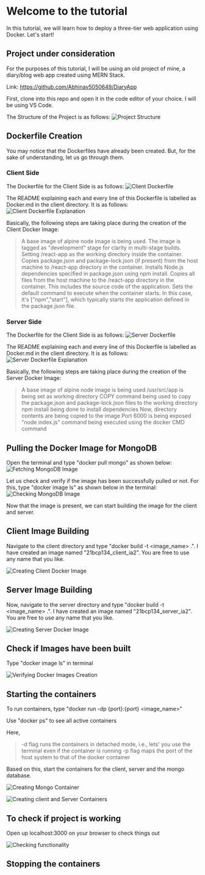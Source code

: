 # Welcome to the tutorial

In this tutorial, we will learn how to deploy a three-tier web application using Docker. Let's start!

## Project under consideration

For the purposes of this tutorial, I will be using an old project of mine, a diary/blog web app created using MERN Stack. 

Link: https://github.com/Abhinav5050649/DiaryApp

First, clone into this repo and open it in the code editor of your choice. I will be using VS Code.

The Structure of the Project is as follows:
![Project Structure](./images/Pic_0.png)

## Dockerfile Creation

You may notice that the Dockerfiles have already been created. But, for the sake of understanding, let us go through them.

### Client Side

The Dockerfile for the Client Side is as follows: 
![Client Dockerfile](./images/Pic_1_2.png)

The README explaining each and every line of this Dockerfile is labelled as Docker.md in the client directory. It is as follows:
![Client Dockerfile Explanation](./images/Pic_2_1.png)

Basically, the following steps are taking place during the creation of the Client Docker Image:

> A base image of alpine node image is being used. The image is tagged as "development" stage for clarity in multi-stage builds.
> Setting /react-app as the working directory inside the container.
> Copies package.json and package-lock.json (if present) from the host machine to /react-app directory in the container.
> Installs Node.js dependencies specified in package.json using npm install.
> Copies all files from the host machine to the /react-app directory in the container. This includes the source code of the application.
> Sets the default command to execute when the container starts. In this case, it's ["npm","start"], which typically starts the application defined in the package.json file.

### Server Side

The Dockerfile for the Client Side is as follows: 
![Server Dockerfile](./images/Pic_3_1.png)

The README explaining each and every line of this Dockerfile is labelled as Docker.md in the client directory. It is as follows:
![Server Dockerfile Explanation](./images/Pic_4_1.png)

Basically, the following steps are taking place during the creation of the Server Docker Image:

> A base image of alpine node image is being used
/usr/src/app is being set as working directory
> COPY command being used to copy the package.json and package-lock.json files to the working directory
> npm install being done to install dependencies
> Now, directory contents are being copied to the image
> Port 6000 is being exposed
> "node index.js" command being executed using the docker CMD command


## Pulling the Docker Image for MongoDB

Open the terminal and type "docker pull mongo" as shown below:
![Fetching MongoDB Image](./images/Pic_5.png)

Let us check and verify if the image has been successfully pulled or not. For this, type "docker image ls" as shown below in the terminal:
![Checking MongoDB Image](./images/Pic_6.png)

Now that the image is present, we can start building the image for the client and server.

## Client Image Building

Navigate to the client directory and type "docker build -t <image_name> .". I have created an image named "21bcp134_client_ia2". You are free to use any name that you like. 

![Creating Client Docker Image](./images/Pic_7.png)

## Server Image Building

Now, navigate to the server directory and type "docker build -t <image_name> .". I have created an image named "21bcp134_server_ia2". You are free to use any name that you like. 

![Creating Server Docker Image](./images/Pic_8.png)

## Check if Images have been built

Type "docker image ls" in terminal

![Verifying Docker Images Creation](./images/Pic_9_2.png)

## Starting the containers

To run containers, type "docker run -dp {port}:{port} <image_name>"

Use "docker ps" to see all active containers

Here,
> -d flag runs the containers in detached mode, i.e., lets' you use the terminal even if the container is running
> -p flag maps the port of the host system to that of the docker container

Based on this, start the containers for the client, server and the mongo database.

![Creating Mongo Container](./images/Pic_11.png)

![Creating client and Server Containers](./images/Pic_12.png)

## To check if project is working

Open up localhost:3000 on your browser to check things out

![Checking functionality](./images/Pic_13.png)

## Stopping the containers


